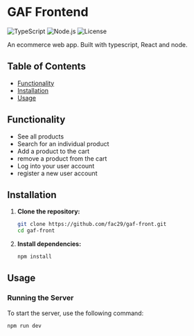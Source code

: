 # GAF Frontend

![TypeScript](https://img.shields.io/badge/TypeScript-blue)
![Node.js](https://img.shields.io/badge/TS--Node-blue)
![License](https://img.shields.io/badge/License-MIT-blue)

An ecommerce web app. Built with typescript, React and node.

## Table of Contents

- [Functionality](#functionality)
- [Installation](#installation)
- [Usage](#usage)

## Functionality

- See all products
- Search for an individual product
- Add a product to the cart
- remove a product from the cart
- Log into your user account
- register a new user account

## Installation

1.  **Clone the repository:**

    ```sh
    git clone https://github.com/fac29/gaf-front.git
    cd gaf-front
    ```

2.  **Install dependencies:**

    ```sh
    npm install
    ```

## Usage

### Running the Server

To start the server, use the following command:

```sh
npm run dev
```
